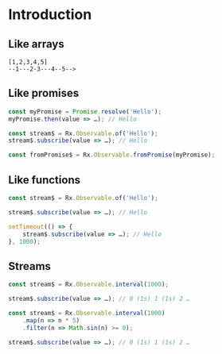 # Introduction

## Like arrays

```
[1,2,3,4,5]
--1---2-3---4--5-->
```

## Like promises

```js
const myPromise = Promise.resolve('Hello');
myPromise.then(value => …); // Hello

const stream$ = Rx.Observable.of('Hello');
stream$.subscribe(value => …); // Hello

const fromPromise$ = Rx.Observable.fromPromise(myPromise);
```

## Like functions

```js
const stream$ = Rx.Observable.of('Hello');

stream$.subscribe(value => …); // Hello

setTimeout(() => {
    stream$.subscribe(value => …); // Hello
}, 1000);
```

## Streams

```js
const stream$ = Rx.Observable.interval(1000);

stream$.subscribe(value => …); // 0 (1s) 1 (1s) 2 …
```

```js
const stream$ = Rx.Observable.interval(1000)
    .map(n => n * 5)
    .filter(n => Math.sin(n) >= 0);

stream$.subscribe(value => …); // 0 (1s) 1 (1s) 2 …
```
